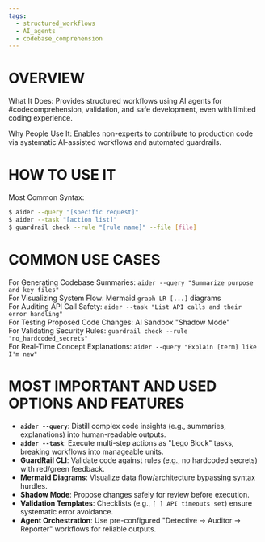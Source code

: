 ```yaml
---
tags:
  - structured_workflows
  - AI_agents
  - codebase_comprehension
---
```

# OVERVIEW  
What It Does: Provides structured workflows using AI agents for  #codecomprehension, validation, and safe development, even with limited coding experience.  

Why People Use It: Enables non-experts to contribute to production code via systematic AI-assisted workflows and automated guardrails.  

# HOW TO USE IT  
Most Common Syntax:  
```bash  
$ aider --query "[specific request]"  
$ aider --task "[action list]"  
$ guardrail check --rule "[rule name]" --file [file]  
```  

# COMMON USE CASES  
For Generating Codebase Summaries: `aider --query "Summarize purpose and key files"`  
For Visualizing System Flow: Mermaid `graph LR [...]` diagrams  
For Auditing API Call Safety: `aider --task "List API calls and their error handling"`  
For Testing Proposed Code Changes: AI Sandbox "Shadow Mode"  
For Validating Security Rules: `guardrail check --rule "no_hardcoded_secrets"`  
For Real-Time Concept Explanations: `aider --query "Explain [term] like I'm new"`  

# MOST IMPORTANT AND USED OPTIONS AND FEATURES  
- **`aider --query`**: Distill complex code insights (e.g., summaries, explanations) into human-readable outputs.  
- **`aider --task`**: Execute multi-step actions as "Lego Block" tasks, breaking workflows into manageable units.  
- **GuardRail CLI**: Validate code against rules (e.g., no hardcoded secrets) with red/green feedback.  
- **Mermaid Diagrams**: Visualize data flow/architecture bypassing syntax hurdles.  
- **Shadow Mode**: Propose changes safely for review before execution.  
- **Validation Templates**: Checklists (e.g., `[ ] API timeouts set`) ensure systematic error avoidance.  
- **Agent Orchestration**: Use pre-configured "Detective → Auditor → Reporter" workflows for reliable outputs.